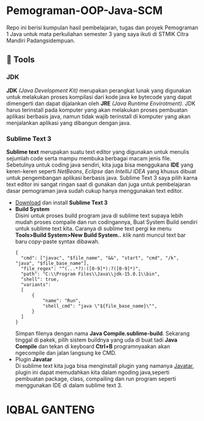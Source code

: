 # Pemograman-OOP-Java-SCM
Repo ini berisi kumpulan hasil pembelajaran, tugas dan proyek Pemograman 1 Java untuk mata perkuliahan semester 3 yang saya ikuti di STMIK Citra Mandiri Padangsidempuan.

## 🔧 Tools

### JDK

**JDK** *(Java Development Kit)* merupakan perangkat lunak yang digunakan untuk melakukan proses kompilasi dari kode java ke bytecode yang dapat dimengerti dan dapat dijalankan oleh **JRE** *(Java Runtime Envirotment)*. JDK harus terinstall pada komputer yang akan melakukan proses pembuatan aplikasi berbasis java, namun tidak wajib terinstall di komputer yang akan menjalankan aplikasi yang dibangun dengan java.

### Sublime Text 3

**Sublime text** merupakan suatu text editor yang digunakan untuk menulis sejumlah code serta mampu membuka berbagai macam jenis file. Sebetulnya untuk coding java sendiri, kita juga bisa menggukana **IDE** yang keren-keren seperti *NetBeans*, *Eclipse* dan *IntelliJ IDEA* yang khusus dibuat untuk pengembangan aplikasi berbasis java. Sublime Text 3 saya pilih karna text editor ini sangat ringan saat di gunakan dan juga untuk pembelajaran dasar pemograman java sudah cukup hanya menggunakan text editor.

- [Download](https://www.sublimetext.com/) dan install **Sublime Text 3**
- **Build System** <br>
  Disini untuk proses build program java di sublime text supaya lebih mudah proses compaile dan run codingannya, Buat System Build sendiri untuk sublime text kita. Caranya di sublime text pergi ke menu **Tools>Build System>New Build System..** *klik* nanti muncul text bar baru copy-paste syntax dibawah. <br>
  ```
  {
  	"cmd": ["javac", "$file_name", "&&", "start", "cmd", "/k", "java", "$file_base_name"],
  	"file_regex": "^(...*?):([0-9]*):?([0-9]*)",
  	"path": "C:\\Program Files\\Java\\jdk-15.0.1\\bin",
  	"shell": true,
  	"variants":
  	[
  		{
  			"name": "Run",
  			"shell_cmd": "java \"${file_base_name}\"",
  		}
  	]
  }
  ```
  Simpan filenya dengan nama **Java Compile.sublime-build**. Sekarang tinggal di pakek, pilih sistem buildnya yang uda di buat tadi **Java Compile** dan tekan di keyboard **Ctrl+B** programnyaakan akan ngecompile dan jalan langsung ke CMD.
- Plugin **Javatar** <br>
  Di sublime text kita juga bisa menginstall plugin yang namanya [Javatar](https://javatar.readthedocs.io/en/latest/#), plugin ini dapat memudahkan kita dalam ngoding java,seperti pembuatan package, class, compailing dan run program seperti menggunakan IDE di dalam sublime text 3.


# IQBAL GANTENG
